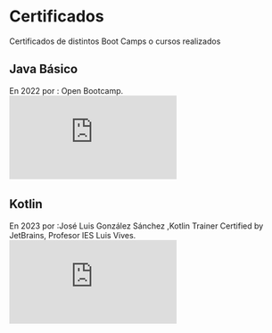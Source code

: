 # Certificados
Certificados de distintos Boot Camps o cursos realizados

## Java Básico 
En 2022 por :  Open Bootcamp.
![Link a imagen certificado Java.](https://github.com/Azaharabl/Certificados/blob/main/Documentos/JavaBasico.pdf)
## Kotlin 
En 2023 por :José Luis González Sánchez ,Kotlin Trainer Certified by JetBrains, Profesor IES Luis Vives.
![Link a imagen certificado Kotlin.](https://github.com/Azaharabl/Certificados/blob/main/Documentos/Kotlin.pdf)
